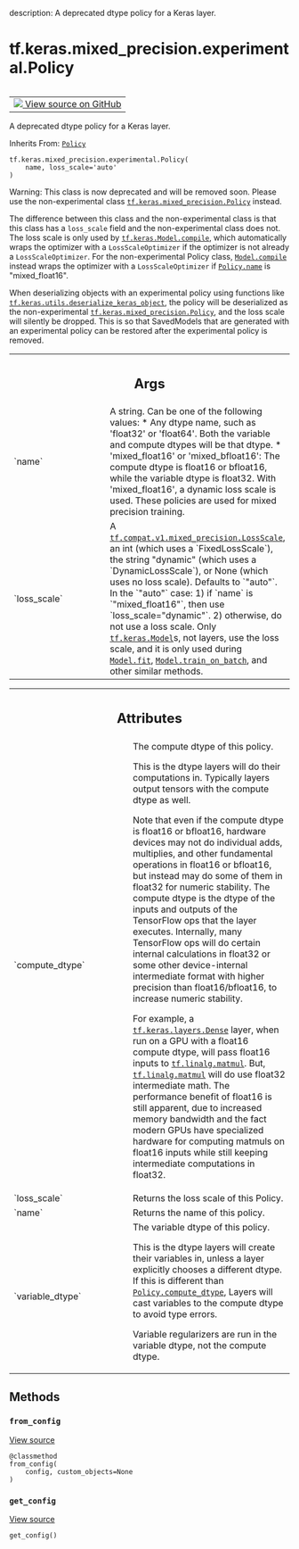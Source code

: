 description: A deprecated dtype policy for a Keras layer.

<div itemscope itemtype="http://developers.google.com/ReferenceObject">
<meta itemprop="name" content="tf.keras.mixed_precision.experimental.Policy" />
<meta itemprop="path" content="Stable" />
<meta itemprop="property" content="__init__"/>
<meta itemprop="property" content="from_config"/>
<meta itemprop="property" content="get_config"/>
</div>

# tf.keras.mixed_precision.experimental.Policy

<!-- Insert buttons and diff -->

<table class="tfo-notebook-buttons tfo-api nocontent" align="left">
<td>
  <a target="_blank" href="https://github.com/keras-team/keras/tree/v2.7.0/keras/mixed_precision/policy.py#L311-L401">
    <img src="https://www.tensorflow.org/images/GitHub-Mark-32px.png" />
    View source on GitHub
  </a>
</td>
</table>



A deprecated dtype policy for a Keras layer.

Inherits From: [`Policy`](../../../../tf/keras/mixed_precision/Policy.md)

<pre class="devsite-click-to-copy prettyprint lang-py tfo-signature-link">
<code>tf.keras.mixed_precision.experimental.Policy(
    name, loss_scale=&#x27;auto&#x27;
)
</code></pre>



<!-- Placeholder for "Used in" -->

Warning: This class is now deprecated and will be removed soon. Please use the
non-experimental class <a href="../../../../tf/keras/mixed_precision/Policy.md"><code>tf.keras.mixed_precision.Policy</code></a> instead.

The difference between this class and the non-experimental class is that this
class has a `loss_scale` field and the non-experimental class does not. The
loss scale is only used by <a href="../../../../tf/keras/Model.md#compile"><code>tf.keras.Model.compile</code></a>, which automatically wraps
the optimizer with a `LossScaleOptimizer` if the optimizer is not already a
`LossScaleOptimizer`. For the non-experimental Policy class, <a href="../../../../tf/keras/Model.md#compile"><code>Model.compile</code></a>
instead wraps the optimizer with a `LossScaleOptimizer` if <a href="../../../../tf/keras/mixed_precision/Policy.md#name"><code>Policy.name</code></a> is
"mixed_float16".

When deserializing objects with an experimental policy using functions like
<a href="../../../../tf/keras/utils/deserialize_keras_object.md"><code>tf.keras.utils.deserialize_keras_object</code></a>, the policy will be deserialized as
the non-experimental <a href="../../../../tf/keras/mixed_precision/Policy.md"><code>tf.keras.mixed_precision.Policy</code></a>, and the loss scale
will silently be dropped. This is so that SavedModels that are generated
with an experimental policy can be restored after the experimental policy is
removed.

<!-- Tabular view -->
 <table class="responsive fixed orange">
<colgroup><col width="214px"><col></colgroup>
<tr><th colspan="2"><h2 class="add-link">Args</h2></th></tr>

<tr>
<td>
`name`
</td>
<td>
A string. Can be one of the following values:
* Any dtype name, such as 'float32' or 'float64'. Both the variable and
  compute dtypes will be that dtype.
* 'mixed_float16' or 'mixed_bfloat16': The compute dtype is float16 or
  bfloat16, while the variable dtype is float32. With 'mixed_float16',
  a dynamic loss scale is used. These policies are used for mixed
  precision training.
</td>
</tr><tr>
<td>
`loss_scale`
</td>
<td>
A <a href="../../../../tf/mixed_precision/experimental/LossScale.md"><code>tf.compat.v1.mixed_precision.LossScale</code></a>, an int (which
uses a `FixedLossScale`), the string "dynamic" (which uses a
`DynamicLossScale`), or None (which uses no loss scale). Defaults to
`"auto"`. In the `"auto"` case: 1) if `name` is `"mixed_float16"`, then
use `loss_scale="dynamic"`. 2) otherwise, do not use a loss scale. Only
<a href="../../../../tf/keras/Model.md"><code>tf.keras.Model</code></a>s, not layers, use the loss scale, and it is only used
during <a href="../../../../tf/keras/Model.md#fit"><code>Model.fit</code></a>, <a href="../../../../tf/keras/Model.md#train_on_batch"><code>Model.train_on_batch</code></a>, and other similar methods.
</td>
</tr>
</table>





<!-- Tabular view -->
 <table class="responsive fixed orange">
<colgroup><col width="214px"><col></colgroup>
<tr><th colspan="2"><h2 class="add-link">Attributes</h2></th></tr>

<tr>
<td>
`compute_dtype`
</td>
<td>
The compute dtype of this policy.

This is the dtype layers will do their computations in. Typically layers
output tensors with the compute dtype as well.

Note that even if the compute dtype is float16 or bfloat16, hardware devices
may not do individual adds, multiplies, and other fundamental operations in
float16 or bfloat16, but instead may do some of them in float32 for numeric
stability. The compute dtype is the dtype of the inputs and outputs of the
TensorFlow ops that the layer executes. Internally, many TensorFlow ops will
do certain internal calculations in float32 or some other device-internal
intermediate format with higher precision than float16/bfloat16, to increase
numeric stability.

For example, a <a href="../../../../tf/keras/layers/Dense.md"><code>tf.keras.layers.Dense</code></a> layer, when run on a GPU with a
float16 compute dtype, will pass float16 inputs to <a href="../../../../tf/linalg/matmul.md"><code>tf.linalg.matmul</code></a>. But,
<a href="../../../../tf/linalg/matmul.md"><code>tf.linalg.matmul</code></a> will do use float32 intermediate math. The performance
benefit of float16 is still apparent, due to increased memory bandwidth and
the fact modern GPUs have specialized hardware for computing matmuls on
float16 inputs while still keeping intermediate computations in float32.
</td>
</tr><tr>
<td>
`loss_scale`
</td>
<td>
Returns the loss scale of this Policy.
</td>
</tr><tr>
<td>
`name`
</td>
<td>
Returns the name of this policy.
</td>
</tr><tr>
<td>
`variable_dtype`
</td>
<td>
The variable dtype of this policy.

This is the dtype layers will create their variables in, unless a layer
explicitly chooses a different dtype. If this is different than
<a href="../../../../tf/keras/mixed_precision/Policy.md#compute_dtype"><code>Policy.compute_dtype</code></a>, Layers will cast variables to the compute dtype to
avoid type errors.

Variable regularizers are run in the variable dtype, not the compute dtype.
</td>
</tr>
</table>



## Methods

<h3 id="from_config"><code>from_config</code></h3>

<a target="_blank" href="https://github.com/keras-team/keras/tree/v2.7.0/keras/mixed_precision/policy.py#L395-L401">View source</a>

<pre class="devsite-click-to-copy prettyprint lang-py tfo-signature-link">
<code>@classmethod</code>
<code>from_config(
    config, custom_objects=None
)
</code></pre>




<h3 id="get_config"><code>get_config</code></h3>

<a target="_blank" href="https://github.com/keras-team/keras/tree/v2.7.0/keras/mixed_precision/policy.py#L384-L393">View source</a>

<pre class="devsite-click-to-copy prettyprint lang-py tfo-signature-link">
<code>get_config()
</code></pre>






